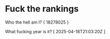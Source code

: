 # Fuck the rankings

Who the hell am I?
{ 18278025 }

What fucking year is it?
[ 2025-04-18T21:03:20Z ]
